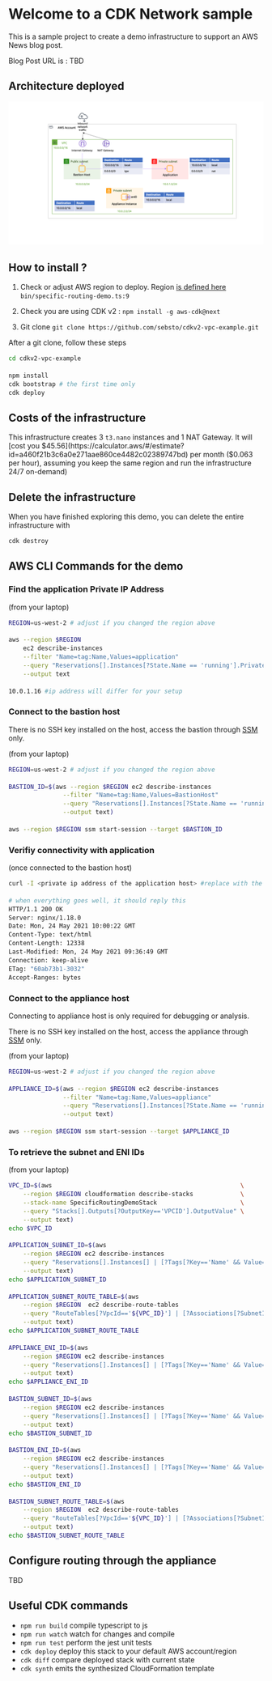 # Welcome to a CDK Network sample

This is a sample project to create a demo infrastructure to support an AWS News blog post.

Blog Post URL is : TBD

## Architecture deployed 

![architeture deployed](illustration/Slide1.png)

## How to install ?

1. Check or adjust AWS region to deploy. Region [is defined here](https://github.com/sebsto/cdkv2-vpc-example/blob/main/bin/specific-routing-demo.ts#L9) `bin/specific-routing-demo.ts:9`

2. Check you are using CDK v2 : `npm install -g aws-cdk@next`

3. Git clone `git clone https://github.com/sebsto/cdkv2-vpc-example.git`

After a git clone, follow these steps 

```bash
cd cdkv2-vpc-example

npm install 
cdk bootstrap # the first time only
cdk deploy 
```

## Costs of the infrastructure

This infrastructure creates 3 `t3.nano` instances and 1 NAT Gateway. It will [cost you $45.56](https://calculator.aws/#/estimate?id=a460f21b3c6a0e271aae860ce4482c02389747bd) per month ($0.063 per hour), assuming you keep the same region and run the infrastructure 24/7 on-demand)

## Delete the infrastructure 

When you have finished exploring this demo, you can delete the entire infrastructure with 

```bash
cdk destroy
```

## AWS CLI Commands for the demo 

### Find the application Private IP Address

(from your laptop) 

```zsh
REGION=us-west-2 # adjust if you changed the region above 

aws --region $REGION                                                              \
    ec2 describe-instances                                                        \
    --filter "Name=tag:Name,Values=application"                                   \
    --query "Reservations[].Instances[?State.Name == 'running'].PrivateIpAddress" \
    --output text  

10.0.1.16 #ip address will differ for your setup 
```

### Connect to the bastion host

There is no SSH key installed on the host, access the bastion through [SSM](https://docs.aws.amazon.com/systems-manager/latest/userguide/session-manager.html) only.

(from your laptop) 

```zsh
REGION=us-west-2 # adjust if you changed the region above 

BASTION_ID=$(aws --region $REGION ec2 describe-instances                                 \
               --filter "Name=tag:Name,Values=BastionHost"                               \
               --query "Reservations[].Instances[?State.Name == 'running'].InstanceId[]" \
               --output text)

aws --region $REGION ssm start-session --target $BASTION_ID
```

### Verifiy connectivity with application 

(once connected to the bastion host)

```zsh
curl -I <private ip address of the application host> #replace with the IP address obtained above

# when everything goes well, it should reply this 
HTTP/1.1 200 OK
Server: nginx/1.18.0
Date: Mon, 24 May 2021 10:00:22 GMT
Content-Type: text/html
Content-Length: 12338
Last-Modified: Mon, 24 May 2021 09:36:49 GMT
Connection: keep-alive
ETag: "60ab73b1-3032"
Accept-Ranges: bytes
```

### Connect to the appliance host

Connecting to appliance host is only required for debugging or analysis.

There is no SSH key installed on the host, access the appliance through [SSM](https://docs.aws.amazon.com/systems-manager/latest/userguide/session-manager.html) only.

(from your laptop) 

```zsh
REGION=us-west-2 # adjust if you changed the region above 

APPLIANCE_ID=$(aws --region $REGION ec2 describe-instances                               \
               --filter "Name=tag:Name,Values=appliance"                                 \
               --query "Reservations[].Instances[?State.Name == 'running'].InstanceId[]" \
               --output text)

aws --region $REGION ssm start-session --target $APPLIANCE_ID
```

### To retrieve the subnet and ENI IDs 

(from your laptop)

```zsh
VPC_ID=$(aws                                                    \
    --region $REGION cloudformation describe-stacks             \
    --stack-name SpecificRoutingDemoStack                       \
    --query "Stacks[].Outputs[?OutputKey=='VPCID'].OutputValue" \
    --output text)
echo $VPC_ID

APPLICATION_SUBNET_ID=$(aws                                                                                           \
    --region $REGION ec2 describe-instances                                                                           \
    --query "Reservations[].Instances[] | [?Tags[?Key=='Name' && Value=='application']].NetworkInterfaces[].SubnetId" \
    --output text)
echo $APPLICATION_SUBNET_ID

APPLICATION_SUBNET_ROUTE_TABLE=$(aws                                                                                 \
    --region $REGION  ec2 describe-route-tables                                                                      \
    --query "RouteTables[?VpcId=='${VPC_ID}'] | [?Associations[?SubnetId=='${APPLICATION_SUBNET_ID}']].RouteTableId" \
    --output text)
echo $APPLICATION_SUBNET_ROUTE_TABLE

APPLIANCE_ENI_ID=$(aws                                                                                                        \
    --region $REGION ec2 describe-instances                                                                                   \
    --query "Reservations[].Instances[] | [?Tags[?Key=='Name' && Value=='appliance']].NetworkInterfaces[].NetworkInterfaceId" \
    --output text)
echo $APPLIANCE_ENI_ID
 
BASTION_SUBNET_ID=$(aws                                                                                               \
    --region $REGION ec2 describe-instances                                                                           \
    --query "Reservations[].Instances[] | [?Tags[?Key=='Name' && Value=='BastionHost']].NetworkInterfaces[].SubnetId" \
    --output text)    
echo $BASTION_SUBNET_ID

BASTION_ENI_ID=$(aws                                                                                                          \
    --region $REGION ec2 describe-instances                                                                                     \
    --query "Reservations[].Instances[] | [?Tags[?Key=='Name' && Value=='BastionHost']].NetworkInterfaces[].NetworkInterfaceId" \
    --output text)
echo $BASTION_ENI_ID

BASTION_SUBNET_ROUTE_TABLE=$(aws                                                               \
    --region $REGION  ec2 describe-route-tables                                                                      \
    --query "RouteTables[?VpcId=='${VPC_ID}'] | [?Associations[?SubnetId=='${BASTION_SUBNET_ID}']].RouteTableId" \
    --output text)
echo $BASTION_SUBNET_ROUTE_TABLE
```

## Configure routing through the appliance 

TBD 

## Useful CDK commands

 * `npm run build`   compile typescript to js
 * `npm run watch`   watch for changes and compile
 * `npm run test`    perform the jest unit tests
 * `cdk deploy`      deploy this stack to your default AWS account/region
 * `cdk diff`        compare deployed stack with current state
 * `cdk synth`       emits the synthesized CloudFormation template
